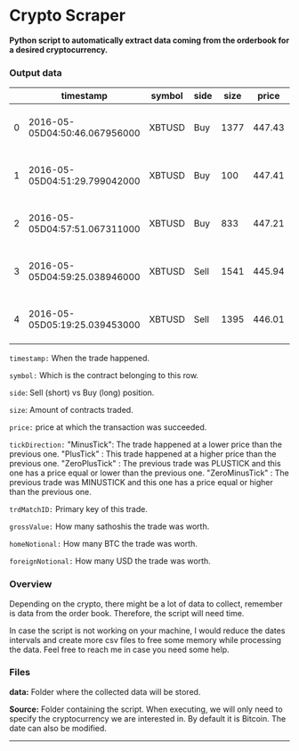# Crypto Scraper
 **Python script to automatically extract data coming from the orderbook for a desired cryptocurrency.**
 
### Output data

|   | timestamp                     | symbol | side | size | price  | tickDirection | trdMatchID                           | grossValue | homeNotional       | foreignNotional |
|---|-------------------------------|--------|------|------|--------|---------------|--------------------------------------|------------|--------------------|-----------------|
| 0 | 2016-05-05D04:50:46.067956000 | XBTUSD | Buy  | 1377 | 447.43 | ZeroPlusTick  | 07b3bf2e-b40f-7c24-6c51-3bd110fec715 | 307758123  | 3.0775810000000003 | 1377.0          |
| 1 | 2016-05-05D04:51:29.799042000 | XBTUSD | Buy  | 100  | 447.41 | MinusTick     | b9a3094b-0aff-5745-179c-038b3c5758db | 22350900   | 0.223509           | 100.0           |
| 2 | 2016-05-05D04:57:51.067311000 | XBTUSD | Buy  | 833  | 447.21 | MinusTick     | 9243015e-bf0a-bb3b-3fa8-bae4a3d0fb91 | 186266297  | 1.862663           | 833.0           |
| 3 | 2016-05-05D04:59:25.038946000 | XBTUSD | Sell | 1541 | 445.94 | MinusTick     | 51b3b292-a973-0c57-108c-acc6c444a66d | 345561545  | 3.4556150000000003 | 1541.0          |
| 4 | 2016-05-05D05:19:25.039453000 | XBTUSD | Sell | 1395 | 446.01 | PlusTick      | b2800914-b327-4983-497d-3ef4b7277c57 | 312772950  | 3.12773            | 1395.0          |

`timestamp:` When the trade happened.

`symbol:` Which is the contract belonging to this row.

`side`: Sell (short) vs Buy (long) position.

`size`: Amount of contracts traded.

`price:`  price at which the transaction was succeeded.

`tickDirection:` "MinusTick":  The trade happened at a lower price than the previous one. "PlusTick" : This trade happened at a higher price than the previous one. "ZeroPlusTick" : The previous trade was PLUSTICK and this one has a price equal or lower than the previous one. "ZeroMinusTick" : The previous trade was MINUSTICK and this one has a price equal or higher than the previous one.

`trdMatchID:` Primary key of this trade.

`grossValue:` How many sathoshis the trade was worth.

`homeNotional:` How many BTC the trade was worth.

`foreignNotional:` How many USD the trade was worth.
 
 
 
### Overview
Depending on the crypto, there might be a lot of data to collect, remember is data from the order book. Therefore, the script will need time. 

In case the script is not working on your machine, I would reduce the dates intervals and create more csv files to free some memory while processing the data. Feel free to reach me in case you need some help.

 
### Files

**data:** Folder where the collected data will be stored.

**Source:** Folder containing the script. When executing, we will only need to specify the cryptocurrency we are interested in. By default it is Bitcoin. The date can also be modified. 

********